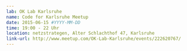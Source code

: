 ```yaml
---
lab: OK Lab Karlsruhe
name: Code for Karlsruhe Meetup
date: 2015-06-15 #YYYY-MM-DD
time: 19:00 - 22 Uhr
location: netzstrategen, Alter Schlachthof 47, Karlsruhe 
link-url: http://www.meetup.com/OK-Lab-Karlsruhe/events/222620767/
---
```

